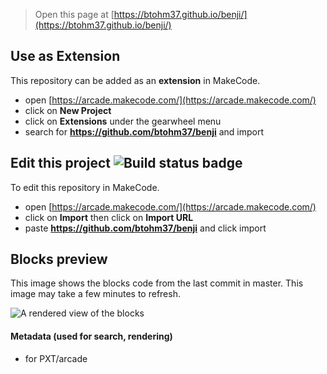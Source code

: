  


> Open this page at [https://btohm37.github.io/benji/](https://btohm37.github.io/benji/)

## Use as Extension

This repository can be added as an **extension** in MakeCode.

* open [https://arcade.makecode.com/](https://arcade.makecode.com/)
* click on **New Project**
* click on **Extensions** under the gearwheel menu
* search for **https://github.com/btohm37/benji** and import

## Edit this project ![Build status badge](https://github.com/btohm37/benji/workflows/MakeCode/badge.svg)

To edit this repository in MakeCode.

* open [https://arcade.makecode.com/](https://arcade.makecode.com/)
* click on **Import** then click on **Import URL**
* paste **https://github.com/btohm37/benji** and click import

## Blocks preview

This image shows the blocks code from the last commit in master.
This image may take a few minutes to refresh.

![A rendered view of the blocks](https://github.com/btohm37/benji/raw/master/.github/makecode/blocks.png)

#### Metadata (used for search, rendering)

* for PXT/arcade
<script src="https://makecode.com/gh-pages-embed.js"></script><script>makeCodeRender("{{ site.makecode.home_url }}", "{{ site.github.owner_name }}/{{ site.github.repository_name }}");</script>
